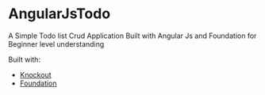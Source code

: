 # AngularJsTodo 

A Simple Todo list Crud Application Built with Angular Js and Foundation for Beginner level understanding

Built with:
* [Knockout](https://angularjs.org/)
* [Foundation](http://foundation.zurb.com/)
